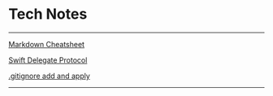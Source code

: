 # Tech Notes

------------------------------

[Markdown Cheatsheet](/tech_notes/markdown-cheatsheet)

[Swift Delegate Protocol](/tech_notes/delegate-protocol)

[.gitignore add and apply](/tech_notes/add-apply-gitignore)

------------------------------